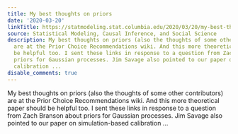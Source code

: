 ```yaml
---
title: My best thoughts on priors
date: '2020-03-20'
linkTitle: https://statmodeling.stat.columbia.edu/2020/03/20/my-best-thoughts-on-priors/
source: Statistical Modeling, Causal Inference, and Social Science
description: My best thoughts on priors (also the thoughts of some other contributors)
  are at the Prior Choice Recommendations wiki. And this more theoretical paper should
  be helpful too. I sent these links in response to a question from Zach Branson about
  priors for Gaussian processes. Jim Savage also pointed to our paper on simulation-based
  calibration ...
disable_comments: true
---
```

My best thoughts on priors (also the thoughts of some other contributors) are at the Prior Choice Recommendations wiki. And this more theoretical paper should be helpful too. I sent these links in response to a question from Zach Branson about priors for Gaussian processes. Jim Savage also pointed to our paper on simulation-based calibration ...